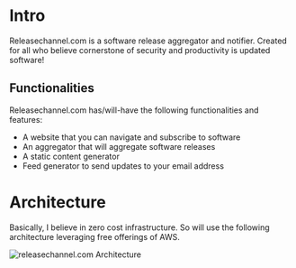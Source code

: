 # Intro #

Releasechannel.com is a software release aggregator and notifier. Created for all who believe cornerstone of security and productivity is updated software!

## Functionalities ##

Releasechannel.com has/will-have the following functionalities and features:

* A website that you can navigate and subscribe to software
* An aggregator that will aggregate software releases
* A static content generator
* Feed generator to send updates to your email address

# Architecture #

Basically, I believe in zero cost infrastructure. So will use the following architecture leveraging free offerings of AWS.

![releasechannel.com Architecture](https://github.com/samanamp/releasechannel/raw/master/readme-resource/releasechannel.png "Architecture")
